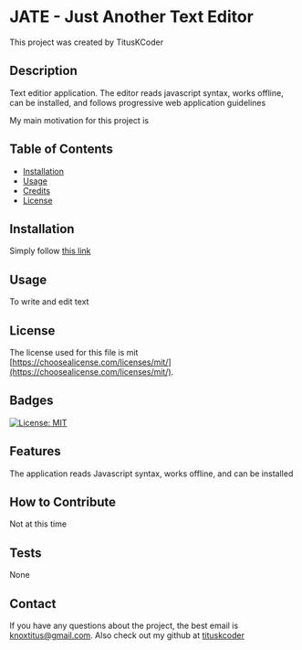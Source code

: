 # JATE - Just Another Text Editor

  This project was created by TitusKCoder

## Description

Text editior application. The editor reads javascript syntax, works offline, can be installed, and follows progressive web application guidelines

My main motivation for this project is 

## Table of Contents 

- [Installation](#installation)
- [Usage](#usage)
- [Credits](#credits)
- [License](#license)

## Installation

Simply follow [this link](https://ancient-everglades-00669.herokuapp.com/)

## Usage

To write and edit text


## License

The license used for this file is mit [https://choosealicense.com/licenses/mit/](https://choosealicense.com/licenses/mit/). 

## Badges

[![License: MIT](https://img.shields.io/badge/License-MIT-yellow.svg)](https://opensource.org/licenses/MIT)


## Features

The application reads Javascript syntax, works offline, and can be installed 

## How to Contribute

Not at this time

## Tests

None

## Contact
If you have any questions about the project, the best email is knoxtitus@gmail.com. Also check out my github at [tituskcoder](https://github.com/tituskcoder/)

